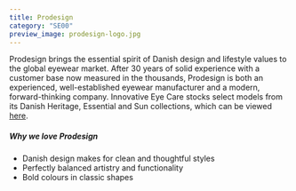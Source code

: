 ```yaml
---
title: Prodesign
category: "SE00"
preview_image: prodesign-logo.jpg
---
```


<div class="employee-heading">
Prodesign brings the essential spirit of Danish design and lifestyle values to the global eyewear market. After 30 years of solid experience with a customer base now measured in the thousands, Prodesign is both an experienced, well-established eyewear manufacturer and a modern, forward-thinking company. Innovative Eye Care stocks select models from its Danish Heritage, Essential and Sun  collections, which can be viewed <a href="http://prodesigndenmark.com/collections/">here</a>.
</div>

##### Why we love Prodesign

- Danish design makes for clean and thoughtful styles
- Perfectly balanced artistry and functionality
- Bold colours in classic shapes
